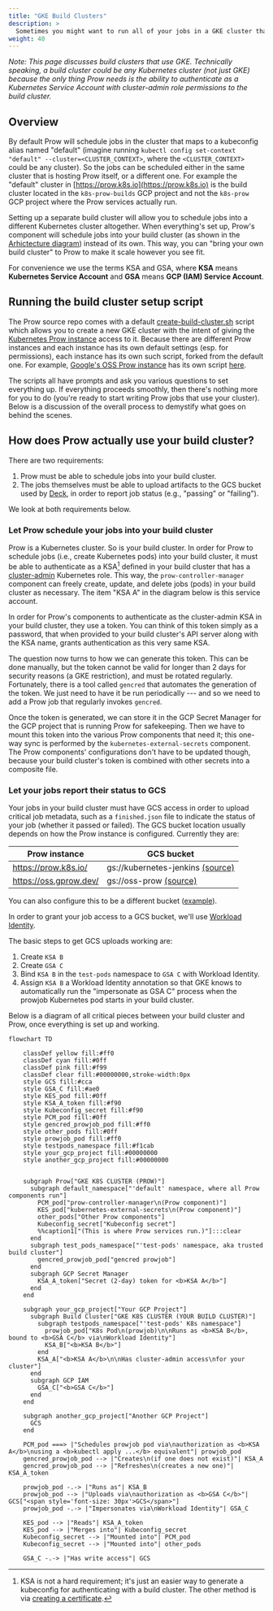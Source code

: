 ```yaml
---
title: "GKE Build Clusters"
description: >
  Sometimes you might want to run all of your jobs in a GKE cluster that is separate from Prow (perhaps running in your own GCP project). What you need is a dedicated "build cluster".
weight: 40
---
```


*Note: This page discusses build clusters that use GKE. Technically speaking, a
build cluster could be any Kubernetes cluster (not just GKE) because the only
thing Prow needs is the ability to authenticate as a Kubernetes Service Account
with cluster-admin role permissions to the build cluster.*

## Overview

By default Prow will schedule jobs in the cluster that maps to a kubeconfig
alias named "default" (imagine running `kubectl config set-context "default"
--cluster=<CLUSTER_CONTEXT>`, where the `<CLUSTER_CONTEXT>` could be any
cluster). So the jobs can be scheduled either in the same cluster that is
hosting Prow itself, or a different one. For example the "default" cluster
in [https://prow.k8s.io](https://prow.k8s.io) is the build cluster located in
the `k8s-prow-builds` GCP project and not the `k8s-prow` GCP project where the
Prow services actually run.

Setting up a separate build cluster will allow you to schedule jobs
into a different Kubernetes cluster altogether. When everything's set up, Prow's
component will schedule jobs into your build cluster (as shown in the
[Arhictecture diagram](../overview/architecture)) instead of its own. This way,
you can "bring your own build cluster" to Prow to make it scale however you see
fit.

For convenience we use the terms KSA and GSA, where **KSA** means **Kubernetes
Service Account** and **GSA** means **GCP (IAM) Service Account**.

## Running the build cluster setup script

The Prow source repo comes with a default
[create-build-cluster.sh](https://github.com/kubernetes-sigs/prow/blob/main/pkg/create-build-cluster.sh)
script which allows you to create a new GKE cluster with the intent of giving
the [Kubernetes Prow instance](https://prow.k8s.io) access to it. Because there
are different Prow instances and each instance has its own default settings
(esp. for permissions), each instance has its own such script, forked from the
default one. For example, [Google's OSS Prow instance](https://oss.gprow.dev)
has its own script
[here](https://github.com/GoogleCloudPlatform/oss-test-infra/blob/master/prow/oss/create-build-cluster.sh).

The scripts all have prompts and ask you various questions to set everything up.
If everything proceeds smoothly, then there's nothing more for you to do (you're
ready to start writing Prow jobs that use your cluster). Below is a discussion
of the overall process to demystify what goes on behind the scenes.

## How does Prow actually use your build cluster?

There are two requirements:

1. Prow must be able to schedule jobs into your build cluster.
2. The jobs themselves must be able to upload artifacts to the GCS bucket used
by [Deck](../components/core/deck/), in order to report job status (e.g., "passing" or
"failing").

We look at both requirements below.

### Let Prow schedule your jobs into your build cluster

Prow is a Kubernetes cluster. So is your build cluster. In order for Prow to
schedule jobs (i.e., create Kubernetes pods) into your build cluster, it must be
able to authenticate as a KSA[^1] defined in your build cluster that has a
[cluster-admin](https://kubernetes.io/docs/reference/access-authn-authz/rbac/#user-facing-roles)
Kubernetes role. This way, the `prow-controller-manager` component can
freely create, update, and delete jobs (pods) in your build cluster as
necessary. The item "KSA A" in the diagram below is this service account.

In order for Prow's components to authenticate as the cluster-admin KSA in your
build cluster, they use a token. You can think of this token simply as a
password, that when provided to your build cluster's API server along with the
KSA name, grants authentication as this very same KSA.

The question now turns to how we can generate this token. This can be done
manually, but the token cannot be valid for longer than 2 days for security
reasons (a GKE restriction), and must be rotated regularly. Fortunately, there
is a tool called `gencred` that automates the generation of the token. We just
need to have it be run periodically --- and so we need to add a Prow job that
regularly invokes `gencred`.

Once the token is generated, we can store it in the GCP Secret Manager for the
GCP project that is running Prow for safekeeping. Then we have to mount this
token into the various Prow components that need it; this one-way sync is
performed by the `kubernetes-external-secrets` component. The Prow components'
configurations don't have to be updated though, because your build cluster's
token is combined with other secrets into a composite file.

### Let your jobs report their status to GCS

Your jobs in your build cluster must have GCS access in order to upload critical
job metadata, such as a `finished.json` file to indicate the status of your job
(whether it passed or failed). The GCS bucket location usually depends on how
the Prow instance is configured. Currently they are:

| Prow instance          | GCS bucket                            |
|------------------------|---------------------------------------|
| https://prow.k8s.io/   | gs://kubernetes-jenkins [(source)][1] |
| https://oss.gprow.dev/ | gs://oss-prow [(source)][2]           |

You can also configure this to be a different bucket ([example](https://github.com/GoogleCloudPlatform/oss-test-infra/blob/d46723826c93a03f1d6e30d603bd5d0b0f723212/prow/oss/config.yaml#L138)).

In order to grant your job access to a GCS bucket, we'll use [Workload
Identity](https://cloud.google.com/kubernetes-engine/docs/how-to/workload-identity).

The basic steps to get GCS uploads working are:

1. Create `KSA B`
2. Create `GSA C`
3. Bind `KSA B` in the `test-pods` namespace to `GSA C` with Workload Identity.
4. Assign `KSA B` a Workload Identity annotation so that GKE knows to
   automatically run the "impersonate as GSA C" process when the prowjob
   Kubernetes pod starts in your build cluster.
   
Below is a diagram of all critical pieces between your build cluster and Prow,
once everything is set up and working.

```mermaid
flowchart TD

    classDef yellow fill:#ff0
    classDef cyan fill:#0ff
    classDef pink fill:#f99
    classDef clear fill:#00000000,stroke-width:0px
    style GCS fill:#cca
    style GSA_C fill:#ae0
    style KES_pod fill:#0ff
    style KSA_A_token fill:#f90
    style Kubeconfig_secret fill:#f90
    style PCM_pod fill:#0ff
    style gencred_prowjob_pod fill:#ff0
    style other_pods fill:#0ff
    style prowjob_pod fill:#ff0
    style testpods_namespace fill:#f1cab
    style your_gcp_project fill:#00000000
    style another_gcp_project fill:#00000000
    
    
    subgraph Prow["GKE K8S CLUSTER (PROW)"]
      subgraph default_namespace["'default' namespace, where all Prow components run"]
        PCM_pod["prow-controller-manager\n(Prow component)"]
        KES_pod["kubernetes-external-secrets\n(Prow component)"]
        other_pods["Other Prow components"]
        Kubeconfig_secret["Kubeconfig secret"]
        %%caption1["(This is where Prow services run.)"]:::clear
      end
      subgraph test_pods_namespace["'test-pods' namespace, aka trusted build cluster"]
        gencred_prowjob_pod["gencred prowjob"]
      end
      subgraph GCP Secret Manager
        KSA_A_token["Secret (2-day) token for <b>KSA A</b>"]
      end
    end
    
    subgraph your_gcp_project["Your GCP Project"]
      subgraph Build Cluster["GKE K8S CLUSTER (YOUR BUILD CLUSTER)"]
        subgraph testpods_namespace["'test-pods' K8s namespace"]
          prowjob_pod["K8s Pod\n(prowjob)\n\nRuns as <b>KSA B</b>, bound to <b>GSA C</b> via\nWorkload Identity"]
          KSA_B["<b>KSA B</b>"]
        end
        KSA_A["<b>KSA A</b>\n\nHas cluster-admin access\nfor your cluster"]
      end
      subgraph GCP IAM
        GSA_C["<b>GSA C</b>"]
      end
    end

    subgraph another_gcp_project["Another GCP Project"]
      GCS
    end

    PCM_pod ===> |"Schedules prowjob pod via\nauthorization as <b>KSA A</b>\nusing a <b>kubectl apply ...</b> equivalent"| prowjob_pod
    gencred_prowjob_pod --> |"Creates\n(if one does not exist)"| KSA_A
    gencred_prowjob_pod --> |"Refreshes\n(creates a new one)"| KSA_A_token

    prowjob_pod -.-> |"Runs as"| KSA_B 
    prowjob_pod --> |"Uploads via\nauthorization as <b>GSA C</b>"| GCS["<span style='font-size: 30px'>GCS</span>"]
    prowjob_pod -.-> |"Impersonates via\nWorkload Identity"| GSA_C
    
    KES_pod --> |"Reads"| KSA_A_token 
    KES_pod --> |"Merges into"| Kubeconfig_secret
    Kubeconfig_secret --> |"Mounted into"| PCM_pod
    Kubeconfig_secret --> |"Mounted into"| other_pods

    GSA_C -.-> |"Has write access"| GCS
```

[1]: https://github.com/kubernetes/test-infra/blob/6cea13a32eaa2de93d4c455fdc1e0585de9d7dd5/config/prow/config.yaml#L19
[2]: https://github.com/GoogleCloudPlatform/oss-test-infra/blob/cd6e6b4d391209be8d27f75700bcde227d6800e5/prow/oss/config.yaml#L124

[^1]: KSA is not a hard requirement; it's just an easier way to generate a kubeconfig for authenticating with a build cluster. The other method is via [creating a certificate](https://github.com/kubernetes/test-infra/blob/408f66a2a9199fbcaafc55aa35f72a49a06da26c/gencred/cmd/gencred/main.go#L236).
